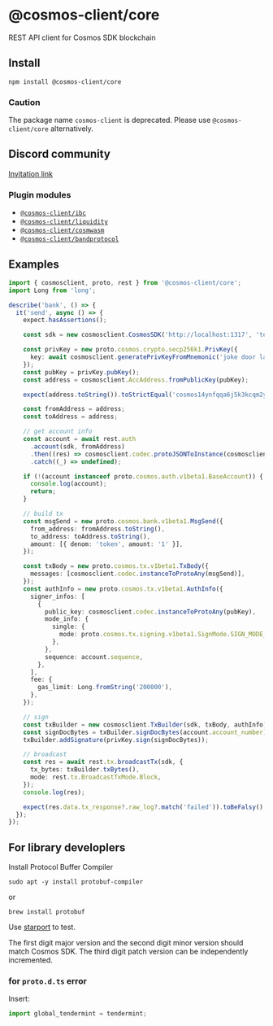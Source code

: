 # @cosmos-client/core

REST API client for Cosmos SDK blockchain

## Install

```shell
npm install @cosmos-client/core
```

### Caution

The package name `cosmos-client` is deprecated. Please use `@cosmos-client/core` alternatively.

## Discord community

[Invitation link](https://discord.gg/FKp94XDYSa)

### Plugin modules

- [`@cosmos-client/ibc`](https://github.com/cosmos-client/ibc-ts)
- [`@cosmos-client/liquidity`](https://github.com/cosmos-client/liquidity-ts)
- [`@cosmos-client/cosmwasm`](https://github.com/cosmos-client/cosmwasm-ts)
- [`@cosmos-client/bandprotocol`](https://github.com/cosmos-client/bandprotocol-ts)

## Examples

```typescript
import { cosmosclient, proto, rest } from '@cosmos-client/core';
import Long from 'long';

describe('bank', () => {
  it('send', async () => {
    expect.hasAssertions();

    const sdk = new cosmosclient.CosmosSDK('http://localhost:1317', 'testchain');

    const privKey = new proto.cosmos.crypto.secp256k1.PrivKey({
      key: await cosmosclient.generatePrivKeyFromMnemonic('joke door law post fragile cruel torch silver siren mechanic flush surround'),
    });
    const pubKey = privKey.pubKey();
    const address = cosmosclient.AccAddress.fromPublicKey(pubKey);

    expect(address.toString()).toStrictEqual('cosmos14ynfqqa6j5k3kcqm2ymf3l66d9x07ysxgnvdyx');

    const fromAddress = address;
    const toAddress = address;

    // get account info
    const account = await rest.auth
      .account(sdk, fromAddress)
      .then((res) => cosmosclient.codec.protoJSONToInstance(cosmosclient.codec.castProtoJSONOfProtoAny(res.data.account)))
      .catch((_) => undefined);

    if (!(account instanceof proto.cosmos.auth.v1beta1.BaseAccount)) {
      console.log(account);
      return;
    }

    // build tx
    const msgSend = new proto.cosmos.bank.v1beta1.MsgSend({
      from_address: fromAddress.toString(),
      to_address: toAddress.toString(),
      amount: [{ denom: 'token', amount: '1' }],
    });

    const txBody = new proto.cosmos.tx.v1beta1.TxBody({
      messages: [cosmosclient.codec.instanceToProtoAny(msgSend)],
    });
    const authInfo = new proto.cosmos.tx.v1beta1.AuthInfo({
      signer_infos: [
        {
          public_key: cosmosclient.codec.instanceToProtoAny(pubKey),
          mode_info: {
            single: {
              mode: proto.cosmos.tx.signing.v1beta1.SignMode.SIGN_MODE_DIRECT,
            },
          },
          sequence: account.sequence,
        },
      ],
      fee: {
        gas_limit: Long.fromString('200000'),
      },
    });

    // sign
    const txBuilder = new cosmosclient.TxBuilder(sdk, txBody, authInfo);
    const signDocBytes = txBuilder.signDocBytes(account.account_number);
    txBuilder.addSignature(privKey.sign(signDocBytes));

    // broadcast
    const res = await rest.tx.broadcastTx(sdk, {
      tx_bytes: txBuilder.txBytes(),
      mode: rest.tx.BroadcastTxMode.Block,
    });
    console.log(res);

    expect(res.data.tx_response?.raw_log?.match('failed')).toBeFalsy();
  });
});

```

## For library developlers

Install Protocol Buffer Compiler

```
sudo apt -y install protobuf-compiler
```

or

```
brew install protobuf 
```

Use [starport](https://github.com/tendermint/starport) to test.

The first digit major version and the second digit minor version should match Cosmos SDK.
The third digit patch version can be independently incremented.

### for `proto.d.ts` error

Insert:

```typescript
import global_tendermint = tendermint;
```
